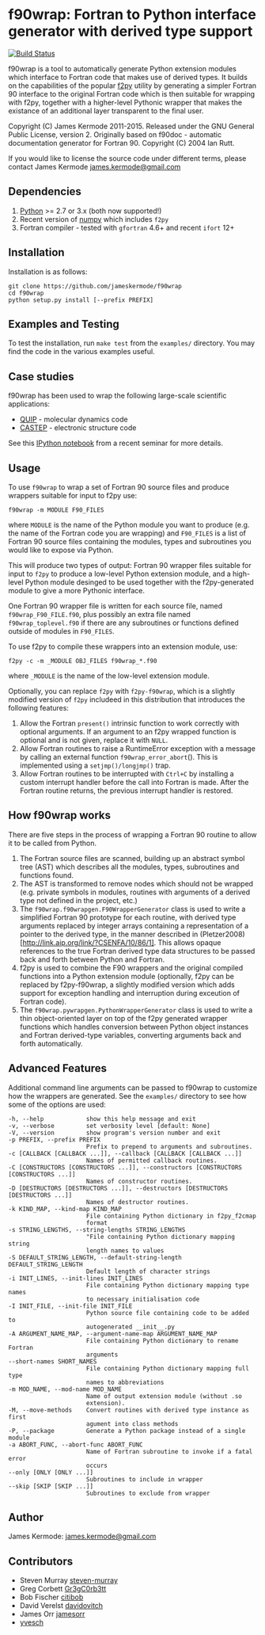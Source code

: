 f90wrap: Fortran to Python interface generator with derived type support
========================================================================

[![Build Status](https://travis-ci.org/jameskermode/f90wrap.svg?branch=master)](https://travis-ci.org/jameskermode/f90wrap)

f90wrap is a tool to automatically generate Python extension modules
which interface to Fortran code that makes use of derived types. It
builds on the capabilities of the popular
[f2py](https://sysbio.ioc.ee/projects/f2py2e/) utility by generating a
simpler Fortran 90 interface to the original Fortran code which is then
suitable for wrapping with f2py, together with a higher-level Pythonic
wrapper that makes the existance of an additional layer transparent to
the final user.

Copyright (C) James Kermode 2011-2015. Released under the GNU General
Public License, version 2. Originally based on f90doc - automatic
documentation generator for Fortran 90. Copyright (C) 2004 Ian Rutt.

If you would like to license the source code under different terms,
please contact James Kermode <james.kermode@gmail.com>

Dependencies
------------

 1.  [Python](http://www.python.org) \>= 2.7 or 3.x (both now supported!)
 2.  Recent version of [numpy](http://www.numpy.org) which includes `f2py`
 3.  Fortran compiler - tested with `gfortran` 4.6+ and recent `ifort` 12+

Installation
------------

Installation is as follows:

    git clone https://github.com/jameskermode/f90wrap
    cd f90wrap
    python setup.py install [--prefix PREFIX]

Examples and Testing
--------------------

To test the installation, run `make test` from the `examples/`
directory. You may find the code in the various examples useful.

Case studies
------------

f90wrap has been used to wrap the following large-scale scientific
applications:

 - [QUIP](http://libatoms.github.io/QUIP/) - molecular dynamics code
 - [CASTEP](http://www.castep.org) - electronic structure code

See this [IPython notebook](http://nbviewer.ipython.org/github/jameskermode/f90wrap/blob/master/docs/tutorials/kermode-csc-warwick-nov-2015.ipynb) from a recent seminar for more details.

Usage
-----

To use `f90wrap` to wrap a set of Fortran 90 source files and produce
wrappers suitable for input to f2py use:

    f90wrap -m MODULE F90_FILES

where `MODULE` is the name of the Python module you want to produce (e.g.
the name of the Fortran code you are wrapping) and `F90_FILES` is a list
of Fortran 90 source files containing the modules, types and subroutines
you would like to expose via Python.

This will produce two types of output: Fortran 90 wrapper files suitable
for input to `f2py` to produce a low-level Python extension module, and a
high-level Python module desinged to be used together with the
f2py-generated module to give a more Pythonic interface.

One Fortran 90 wrapper file is written for each source file, named
`f90wrap_F90_FILE.f90`, plus possibly an extra file named
`f90wrap_toplevel.f90` if there are any subroutines or functions defined
outside of modules in `F90_FILES`.

To use f2py to compile these wrappers into an extension module, use:

    f2py -c -m _MODULE OBJ_FILES f90wrap_*.f90

where `_MODULE` is the name of the low-level extension module.

Optionally, you can replace `f2py` with `f2py-f90wrap`, which is a
slightly modified version of `f2py` includeed in this distribution
that introduces the following features:

1.  Allow the Fortran `present()` intrinsic function to work correctly with
    optional arguments. If an argument to an f2py wrapped function is
    optional and is not given, replace it with `NULL`.
2.  Allow Fortran routines to raise a RuntimeError exception with a
    message by calling an external function `f90wrap_error_abort`().
    This is implemented using a `setjmp()/longjmp()` trap.
3.  Allow Fortran routines to be interrupted with `Ctrl+C` by installing
    a custom interrupt handler before the call into Fortran is made.
    After the Fortran routine returns, the previous interrupt handler
    is restored.

How f90wrap works
-----------------

There are five steps in the process of wrapping a Fortran 90 routine to
allow it to be called from Python.

1.  The Fortran source files are scanned, building up an
    abstract symbol tree (AST) which describes all the modules, types,
    subroutines and functions found.
2.  The AST is transformed to remove nodes which
    should not be wrapped (e.g. private symbols in modules, routines
    with arguments of a derived type not defined in the project, etc.)
3.  The `f90wrap.f90wrapgen.F90WrapperGenerator` class is used to write
    a simplified Fortran 90 prototype for each routine, with derived
    type arguments replaced by integer arrays containing a
    representation of a pointer to the derived type, in the manner
    described in
    (Pletzer2008)[http://link.aip.org/link/?CSENFA/10/86/1].
	This allows opaque references to the
    true Fortran derived type data structures to be passed back and
    forth between Python and Fortran.
4.  f2py is used to combine the F90 wrappers and the original compiled
    functions into a Python extension module (optionally, f2py can be
    replaced by f2py-f90wrap, a slightly modified version which adds
    support for exception handling and interruption during exceution of
    Fortran code).
5.  The `f90wrap.pywrapgen.PythonWrapperGenerator` class is used to
    write a thin object-oriented layer on top of the f2py generated
    wrapper functions which handles conversion between Python object
    instances and Fortran derived-type variables, converting arguments
    back and forth automatically.

Advanced Features
-----------------

Additional command line arguments can be passed to f90wrap to customize
how the wrappers are generated. See the `examples/` directory to see how
some of the options are used:

    -h, --help            show this help message and exit
    -v, --verbose         set verbosity level [default: None]
    -V, --version         show program's version number and exit
    -p PREFIX, --prefix PREFIX
                          Prefix to prepend to arguments and subroutines.
    -c [CALLBACK [CALLBACK ...]], --callback [CALLBACK [CALLBACK ...]]
                          Names of permitted callback routines.
    -C [CONSTRUCTORS [CONSTRUCTORS ...]], --constructors [CONSTRUCTORS [CONSTRUCTORS ...]]
                          Names of constructor routines.
    -D [DESTRUCTORS [DESTRUCTORS ...]], --destructors [DESTRUCTORS [DESTRUCTORS ...]]
                          Names of destructor routines.
    -k KIND_MAP, --kind-map KIND_MAP
                          File containing Python dictionary in f2py_f2cmap
                          format
    -s STRING_LENGTHS, --string-lengths STRING_LENGTHS
                          "File containing Python dictionary mapping string
                          length names to values
    -S DEFAULT_STRING_LENGTH, --default-string-length DEFAULT_STRING_LENGTH
                          Default length of character strings
    -i INIT_LINES, --init-lines INIT_LINES
                          File containing Python dictionary mapping type names
                          to necessary initialisation code
    -I INIT_FILE, --init-file INIT_FILE
                          Python source file containing code to be added to
                          autogenerated __init__.py
    -A ARGUMENT_NAME_MAP, --argument-name-map ARGUMENT_NAME_MAP
                          File containing Python dictionary to rename Fortran
                          arguments
    --short-names SHORT_NAMES
                          File containing Python dictionary mapping full type
                          names to abbreviations
    -m MOD_NAME, --mod-name MOD_NAME
                          Name of output extension module (without .so
                          extension).
    -M, --move-methods    Convert routines with derived type instance as first
                          agument into class methods
    -P, --package         Generate a Python package instead of a single module
    -a ABORT_FUNC, --abort-func ABORT_FUNC
                          Name of Fortran subroutine to invoke if a fatal error
                          occurs
    --only [ONLY [ONLY ...]]
                          Subroutines to include in wrapper
    --skip [SKIP [SKIP ...]]
                          Subroutines to exclude from wrapper         

Author
------

James Kermode: <james.kermode@gmail.com>

Contributors
------------

- Steven Murray [steven-murray](https://github.com/steven-murray)
- Greg Corbett [Gr3gC0rb3tt](https://github.com/Gr3g-C0rb3tt)
- Bob Fischer [citibob](https://github.com/citibob)
- David Verelst [davidovitch](https://github.com/davidovitch)
- James Orr [jamesorr](https://github.com/jamesorr)
- [yvesch](https://github.com/yvesch)


